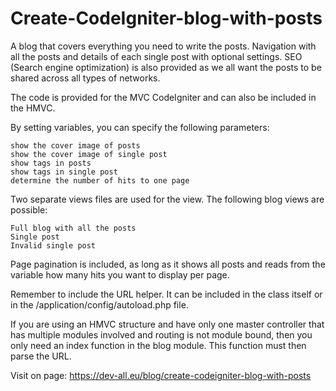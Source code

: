 # Create-CodeIgniter-blog-with-posts
A blog that covers everything you need to write the posts. Navigation with all the posts and details of each single post with optional settings. SEO (Search engine optimization) is also provided as we all want the posts to be shared across all types of networks.

The code is provided for the MVC CodeIgniter and can also be included in the HMVC.

By setting variables, you can specify the following parameters:

    show the cover image of posts
    show the cover image of single post
    show tags in posts
    show tags in single post
    determine the number of hits to one page

 
Two separate views files are used for the view. The following blog views are possible:

    Full blog with all the posts
    Single post
    Invalid single post

 
Page pagination is included, as long as it shows all posts and reads from the variable how many hits you want to display per page.

Remember to include the URL helper. It can be included in the class itself or in the <project root directory>/application/config/autoload.php file.
  
  If you are using an HMVC structure and have only one master controller that has multiple modules involved and routing is not module bound, then you only need an index function in the blog module. This function must then parse the URL.
  
  Visit on page: https://dev-all.eu/blog/create-codeigniter-blog-with-posts
